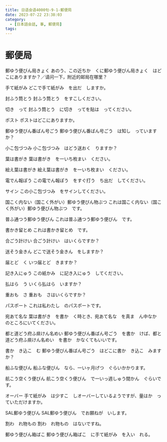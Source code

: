 ```yaml
---
title: 日语会语4000句-9-1-郵便局
date: 2023-07-22 23:38:03
category:
  - [日本語会話, 事, 郵便局]
tags:
---
```


# 郵便局

郵ゆう便びん局きょく
あのう、この近ちか　くに郵ゆう便びん局きょく　はどこにありますか？／请问一下，附近的邮局在哪里？

手て紙がみ
どこで手て紙がみ　を出だ　しますか。

封ふう筒とう
封ふう筒とう　をすこしください。

切き　って
封ふう筒とう　に切き　ってを貼は　ってください。

ポスト
ポストはどこにありますか。

郵ゆう便びん番ばん号ごう
郵ゆう便びん番ばん号ごう　は知し　っていますか？

小こ包づつみ
小こ包づつみ　はどう送おく　りますか？

葉は書がき
葉は書がき　を一いち枚まい　ください。

絵え葉は書がき
絵え葉は書がき　を一いち枚まい　ください。

電でん報ぽう
この電でん報ぽう　をすぐ打う　ち出だ　してください。

サイン
この小こ包づつみ　をサインしてください。

国こく内ない（国こく外がい）郵ゆう便びん物ぶつ
これは国こく内ない（国こく外がい）郵ゆう便びん物ぶつ　です。

普ふ通つう郵ゆう便びん
これは普ふ通つう郵ゆう便びん　です。

書かき留とめ
これは書かき留とめ　です。

合ごう計けい
合ごう計けい　はいくらですか？

送そう金きん
どこで送そう金きん　をしますか？

届とど　く
いつ届とど　きますか？

記き入にゅう
この紙かみ　に記き入にゅう　してください。

払はら　う
いくら払はら　いますか？

重おも　さ
重おも　さはいくらですか？

パスポート
これは私わたし　のパスポートです。

宛あて名な
葉は書がき　を書か　く時とき、宛あて名な　を真ま　ん中なか　のところにいてください。

都と道どう府ふ県けん名めい
郵ゆう便びん番ばん号ごう　を書か　けば、都と道どう府ふ県けん名めい　を書か　かなくてもいいです。

書か　き込こ　む
郵ゆう便びん番ばん号ごう　はどこに書か　き込こ　みますか？

船ふな便びん
船ふな便びん　なら、一いヶ月げつ　ぐらいかかります。

航こう空くう便びん
航こう空くう便びん　で一いっ週しゅう間かん　ぐらいです。

オーバー
手て紙がみ　は少すこ　しオーバーしているようですが、量はか　っていただけますか。

SAL郵ゆう便びん
SAL郵ゆう便びん　でお願ねが　いします。

割わ　れ物もの
割わ　れ物もの　はないですね。

郵ゆう便びん箱ばこ
郵ゆう便びん箱ばこ　に手て紙がみ　を入い　れる。
